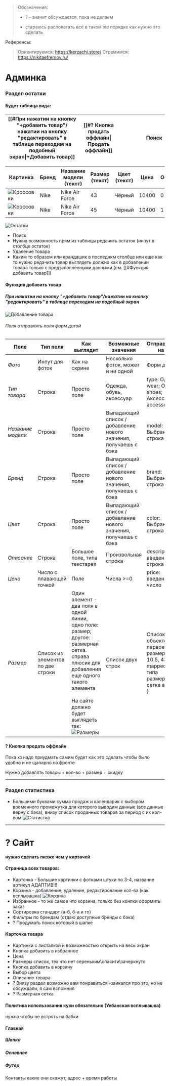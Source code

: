 > Обозначения:
> - ? - значит обсуждается, пока не делаем
> * стараюсь располагать все в таком же порядке как нужно это сделать

Референсы:
>Ориентируемся: https://kerzachi.store/
>Стремимся: https://nikitaefremov.ru/
# Админка
### Раздел остатки
#### Будет таблица вида:

| [[#При нажатии на кнопку "+добавить товар"/нажатии на кнопку "редактировать" в таблице переходим на подобный экран\|+Добавить товар]] | [[#? Кнопка продать оффлайн\|Продать оффлайн]] |     |     |     |     |     | Поиск |
| ------------------------------------------------------------------------------------------------------------------------------------- | ---------------------------------------------- | --- | --- | --- | --- | --- | ----- |

| Картинка                          | Бренд | Название модели (текст) | Размер (текст) | Цвет (текст) | Цена  | Остаток |
| --------------------------------- | ----- | ----------------------- | -------------- | ------------ | ----- | ------- |
| ![Кроссовки](images/sneakers.jpg) | Nike  | Nike Air Force          | 43             | Чёрный       | 10400 | 0       |
| ![Кроссовки](images/sneakers.jpg) | Nike  | Nike Air Force          | 45             | Чёрный       | 10400 | 1       |
![Остатки](images/stock-reference.png)
 - Поиск
 - Нужна возможность прям из таблицы редачить остаток (инпут в столбце остаток)
 - Удаление товара
 - Каким то образом или крандашик в последнкм столбце или еще как то нужно редачить товар выглядеть должно как в добавлении товара только с предзаполненными данными (см. [[#Функция добавить товар]])
#### Функция добавить товар
##### При нажатии на кнопку "+добавить товар"/нажатии на кнопку "редактировать" в таблице переходим на подобный экран
![Добавление товара](images/add-product.png)

###### Поля отправлять поля форм датой

| Поле              | Тип поля                          | Как выглядит                                                                                                                                                                                                        | Возможные значения                                               | Отправляемые на бек                                                                                          |
| ----------------- | --------------------------------- | ------------------------------------------------------------------------------------------------------------------------------------------------------------------------------------------------------------------- | ---------------------------------------------------------------- | ------------------------------------------------------------------------------------------------------------ |
| *Фото*            | Инпут для фоток                   | Как на скрине                                                                                                                                                                                                       | Несколько фоток, может и ни одной                                | Форм датой                                                                                                   |
| *Тип товара*      | Строка                            | Просто поле                                                                                                                                                                                                         | Одежда, обувь, аксессуар                                         | type: Одежда: wear; Обувь - shoes; Аксессуар - accessories;                                                  |
| *Название модели* | Строка                            | Просто поле                                                                                                                                                                                                         | Выпадающий список / добавление нового значения, получаешь с бэка | model: Выбранная строка                                                                                      |
| *Бренд*           | Строка                            | Просто поле                                                                                                                                                                                                         | Выпадающий список / добавление нового значения, получаешь с бэка | brand: Выбранная строка                                                                                      |
| *Цвет*            | Строка                            | Просто поле                                                                                                                                                                                                         | Выпадающий список / добавление нового значения, получаешь с бэка | color: Выбранная строка                                                                                      |
| *Описание*        | Строка                            | Большое поле, типа текстарея                                                                                                                                                                                        | Произвольная строка                                              | description: введенная строка                                                                                |
| *Цена*            | Число с плавающей точкой          | Поле                                                                                                                                                                                                                | Числа >=0                                                        | price: введенное число                                                                                       |
| *Размер*          | Список из элементов по две строки | Один элемент - два поля в одной линии, одно поле: размер; другое: размерная сетка. справа плюсик для добавления еще одного такого элемента<br><br>На сайте должно будет выглядеть так: ![Размеры](images/sizes.png) | Список двух строк                                                | Список объектов {     size: первое поле размер (M, 10.5, 43); mapped_size: типа размерная сетка аля куку.  } |

#### ? Кнопка продать оффлайн
Пока хз надо приудмать самим будет как это сделать чтобы было удобно и не щапарно на фронте

Нужно добавлять товары + кол-во + размер + скидку

---
### Раздел статистика
+ Большими буквами сумма продаж и календарик с выбором временного промежутка для которого выводим данные (все данные верну с бэка), внизу список проданных товаров за период с их кол-вом
![Статистка](images/statistic.jpg)

---


# ? Сайт
 **нужно сделать пизже чем у кирзачей**
#### Страница всех товаров:
- Карточка - Большие картинки с фотками штуки по 3-4, название артикул АДАПТИВ!!!
- Корзина - добавление, удаление, редактирование кол-ва (как всплывашка)
	![Корзина](images/shopping-cart.png)
- Избранное - то же самое что корзина, только без конпки оформить заказ
- Сортировка стандарт (а-б, б-а и тп)
- Фильтры по брендам (отдаю доступные бренды с бэка)
- ? Продумать поиск который в шапке

#### Карточка товара
- Картинки с листалкой и возможностью открыть на весь экран
- Кнопка добавить в избранное
- Цена
- Размеры список, тех что нет сереньким\опасити\зачеркнуто
- Кнопка добавить в корзину
- Выбор цвета
- Описание товара
- ? Внизу раздел возможно вам понравиться -заикался про это, но не обсуждали, я сам вспомнил
- ? Размерная сетка
#### Политика использования куки обязательно (Уебанская всплывашка)
нужна чтобы не встрять на бабки
#### Главная
##### Шапка
##### Основное
##### Футер
Контакты какие они скажут, адрес + время работы

[^1]: ыв
